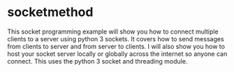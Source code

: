 # socketmethod
This socket programming example will show you how to connect multiple clients to a server using python 3 sockets. 
It covers how to send messages from clients to server and from server to clients. I will also show you how to host your socket server locally or
globally across the internet so anyone can connect. 
This uses the python 3 socket and threading module. 
